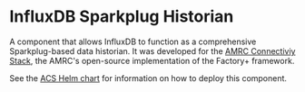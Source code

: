 # InfluxDB Sparkplug Historian

A component that allows InfluxDB to function as a comprehensive Sparkplug-based data historian. It was developed for the [AMRC Connectiviy Stack](https://github.com/AMRC-FactoryPlus/amrc-connectivity-stack), the AMRC's open-source implementation of the Factory+ framework.

See the [ACS Helm chart](https://github.com/AMRC-FactoryPlus/amrc-connectivity-stack) for information on how to deploy this component.
